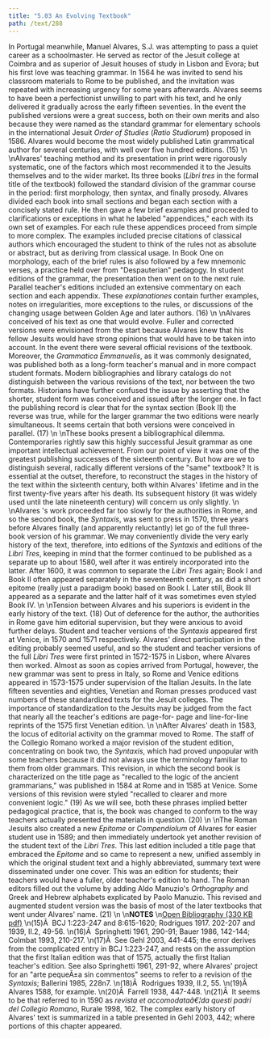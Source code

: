 ```yaml
---
title: "5.03 An Evolving Textbook"
path: /text/288
---
```

In Portugal meanwhile, Manuel Alvares, S.J. was attempting to pass a quiet career as a schoolmaster. He served as rector of the Jesuit college at Coimbra and as superior of Jesuit houses of study in Lisbon and Evora; but his first love was teaching grammar. In 1564 he was invited to send his classroom materials to Rome to be published, and the invitation was repeated with increasing urgency for some years afterwards. Alvares seems to have been a perfectionist unwilling to part with his text, and he only delivered it gradually across the early fifteen seventies. In the event the published versions were a great success, both on their own merits and also because they were named as the standard grammar for elementary schools in the international Jesuit <em>Order of Studies</em> (<em>Ratio Studiorum</em>) proposed in 1586. Alvares would become the most widely published Latin grammatical author for several centuries, with well over five hundred editions. (15)\n\nAlvares' teaching method and its presentation in print were rigorously systematic, one of the factors which most recommended it to the Jesuits themselves and to the wider market. Its three books (<em>Libri tres</em> in the formal title of the textbook) followed the standard division of the grammar course in the period: first morphology, then syntax, and finally prosody. Alvares divided each book into small sections and began each section with a concisely stated rule. He then gave a few brief examples and proceeded to clarifications or exceptions in what he labeled "appendices," each with its own set of examples. For each rule these appendices proceed from simple to more complex. The examples included precise citations of classical authors which encouraged the student to think of the rules not as absolute or abstract, but as deriving from classical usage. In Book One on morphology, each of the brief rules is also followed by a few mnemonic verses, a practice held over from "Despauterian" pedagogy. In student editions of the grammar, the presentation then went on to the next rule. Parallel teacher's editions included an extensive commentary on each section and each appendix. These <em>explanationes</em> contain further examples, notes on irregularities, more exceptions to the rules, or discussions of the changing usage between Golden Age and later authors. (16)\n\nAlvares conceived of his text as one that would evolve. Fuller and corrected versions were envisioned from the start because Alvares knew that his fellow Jesuits would have strong opinions that would have to be taken into account. In the event there were several official revisions of the textbook. Moreover, the <em>Grammatica Emmanuelis</em>, as it was commonly designated, was published both as a long-form teacher's manual and in more compact student formats. Modern bibliographies and library catalogs do not distinguish between the various revisions of the text, nor between the two formats. Historians have further confused the issue by asserting that the shorter, student form was conceived and issued after the longer one. In fact the publishing record is clear that for the syntax section (Book II) the reverse was true, while for the larger grammar the two editions were nearly simultaneous. It seems certain that both versions were conceived in parallel. (17)\n\nThese books present a bibliographical dilemma. Contemporaries rightly saw this highly successful Jesuit grammar as one important intellectual achievement. From our point of view it was one of the greatest publishing successes of the sixteenth century. But how are we to distinguish several, radically different versions of the "same" textbook? It is essential at the outset, therefore, to reconstruct the stages in the history of the text within the sixteenth century, both within Alvares' lifetime and in the first twenty-five years after his death. Its subsequent history (it was widely used until the late nineteenth century) will concern us only slightly.\n\nAlvares 's work proceeded far too slowly for the authorities in Rome, and so the second book, the <em>Syntaxis</em>, was sent to press in 1570, three years before Alvares finally (and apparently reluctantly) let go of the full three-book version of his grammar. We may conveniently divide the very early history of the text, therefore, into editions of the <em>Syntaxis</em> and editions of the <em>Libri Tres</em>, keeping in mind that the former continued to be published as a separate up to about 1580, well after it was entirely incorporated into the latter. After 1600, it was common to separate the <em>Libri Tres</em> again; Book I and Book II often appeared separately in the seventeenth century, as did a short epitome (really just a paradigm book) based on Book I. Later still, Book III appeared as a separate and the latter half of it was sometimes even styled Book IV.\n\nTension between Alvares and his superiors is evident in the early history of the text. (18) Out of deference for the author, the authorities in Rome gave him editorial supervision, but they were anxious to avoid further delays. Student and teacher versions of the <em>Syntaxis</em> appeared first at Venice, in 1570 and 1571 respectively. Alvares' direct participation in the editing probably seemed useful, and so the student and teacher versions of the full <em>Libri Tres</em> were first printed in 1572-1575 in Lisbon, where Alvares then worked. Almost as soon as copies arrived from Portugal, however, the new grammar was sent to press in Italy, so Rome and Venice editions appeared in 1573-1575 under supervision of the Italian Jesuits. In the late fifteen seventies and eighties, Venetian and Roman presses produced vast numbers of these standardized texts for the Jesuit colleges. The importance of standardization to the Jesuits may be judged from the fact that nearly all the teacher's editions are page-for- page and line-for-line reprints of the 1575 first Venetian edition.\n\nAfter Alvares' death in 1583, the locus of editorial activity on the grammar moved to Rome. The staff of the Collegio Romano worked a major revision of the student edition, concentrating on book two, the <em>Syntaxis</em>, which had proved unpopular with some teachers because it did not always use the terminology familiar to them from older grammars. This revision, in which the second book is characterized on the title page as "recalled to the logic of the ancient grammarians," was published in 1584 at Rome and in 1585 at Venice. Some versions of this revision were styled "recalled to clearer and more convenient logic." (19) As we will see, both these phrases implied better pedagogical practice, that is, the book was changed to conform to the way teachers actually presented the materials in question. (20)\n\nThe Roman Jesuits also created a new <em>Epitome</em> or <em>Compendiolum</em> of Alvares for easier student use in 1589; and then immediately undertook yet another revision of the student text of the <em>Libri Tres</em>. This last edition included a title page that embraced the <em>Epitome</em> and so came to represent a new, unified assembly in which the original student text and a highly abbreviated, summary text were disseminated under one cover. This was an edition for students; their teachers would have a fuller, older teacher's edition to hand. The Roman editors filled out the volume by adding Aldo Manuzio's <em>Orthography</em> and Greek and Hebrew alphabets explicated by Paolo Manuzio. This revised and augmented student version was the basis of most of the later textbooks that went under Alvares' name. (21)\n\n<strong>NOTES</strong>\n<a href="http://www.humanismforsale.org/bibliography.pdf" target="new">Open Bibliography (330 KB pdf)</a>\n(15)Â  BCJ 1:223-247 and 8:615-1620; Rodrigues 1917. 202-207 and 1939, II.2, 49-56.\n(16)Â  Springhetti 1961, 290-91; Bauer 1986, 142-144; Colmbat 1993, 210-217.\n(17)Â  See Gehl 2003, 441-445; the error derives from the complicated entry in BCJ 1:223-247, and rests on the assumption that the first Italian edition was that of 1575, actually the first Italian teacher's edition. See also Springhetti 1961, 291-92, where Alvares' project for an "arte pequeÃ±a sin commentos" seems to refer to a revision of the <em>Syntaxis</em>; Ballerini 1985, 228n7.\n(18)Â  Rodrigues 1939, II.2, 55.\n(19)Â  Alvares 1588, for example.\n(20)Â  Farrell 1938, 447-448.\n(21)Â  It seems to be that referred to in 1590 as <em>revista et accomodataâ€¦da questi padri del Collegio Romano</em>, Rurale 1998, 162. The complex early history of Alvares' text is summarized in a table presented in Gehl 2003, 442; where portions of this chapter appeared.
